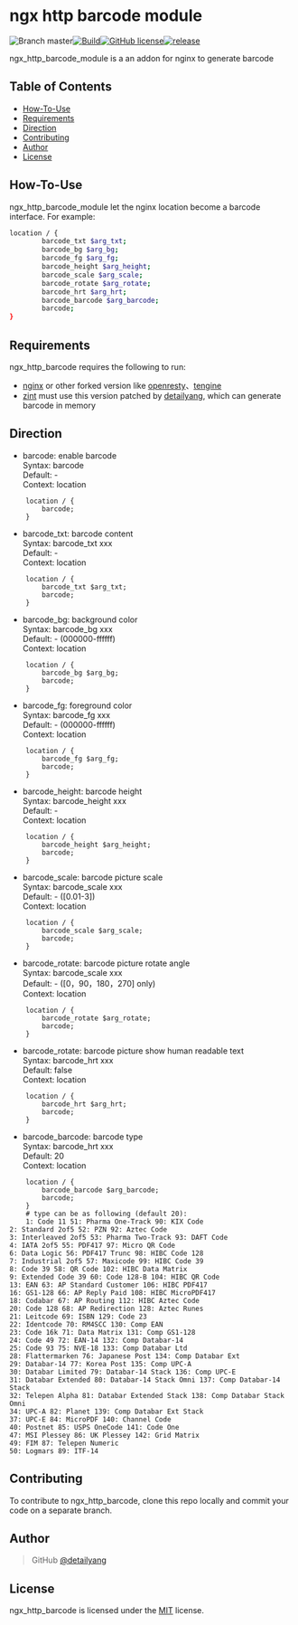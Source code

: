 # ngx http barcode module
![Branch master](https://img.shields.io/badge/branch-master-brightgreen.svg?style=flat-square)[![Build](https://api.travis-ci.org/nginx-lover/ngx_http_barcode.svg)](https://travis-ci.org/nginx-lover/ngx_http_barcode)[![GitHub license](https://img.shields.io/badge/license-MIT-blue.svg)](https://raw.githubusercontent.com/nginx-lover/ngx_http_barcode/master/LICENSE)[![release](https://img.shields.io/github/release/nginx-lover/ngx_http_barcode.svg)](https://github.com/nginx-lover/ngx_http_barcode/releases)


ngx_http_barcode_module is a an addon for nginx to generate barcode

Table of Contents
-----------------
* [How-To-Use](#how-to-use)
* [Requirements](#requirements)
* [Direction](#direction)
* [Contributing](#contributing)
* [Author](#author)
* [License](#license)


How-To-Use
----------------

ngx_http_barcode_module let the nginx location become a barcode interface.
For example:

```bash
location / {
        barcode_txt $arg_txt;
        barcode_bg $arg_bg;
        barcode_fg $arg_fg;
        barcode_height $arg_height;
        barcode_scale $arg_scale;
        barcode_rotate $arg_rotate;
        barcode_hrt $arg_hrt;
        barcode_barcode $arg_barcode;
        barcode;
}
```

Requirements
------------

ngx_http_barcode requires the following to run:

 * [nginx](http://nginx.org/) or other forked version like [openresty](http://openresty.org/)、[tengine](http://tengine.taobao.org/)
 * [zint](https://github.com/detailyang/zint) must use this version patched by [detailyang](https://github.com/detailyang), which can generate barcode in memory

Direction
------------

* barcode: enable barcode       
Syntax:     barcode       
Default:    -      
Context:    location       

```
    location / {
        barcode;
    }
```

* barcode_txt: barcode content    
Syntax:     barcode_txt xxx       
Default:    -        
Context:    location    

```
    location / {
        barcode_txt $arg_txt;
        barcode;
    }
```

* barcode_bg: background color      
Syntax:     barcode_bg xxx     
Default:    - (000000-ffffff)     
Context:    location       
```
    location / {
        barcode_bg $arg_bg;
        barcode;
    }  
```

* barcode_fg: foreground color       
Syntax:     barcode_fg xxx      
Default:    - (000000-ffffff)     
Context:    location       

```
    location / {
        barcode_fg $arg_fg;
        barcode;
    }  
```

* barcode_height: barcode height    
Syntax:     barcode_height xxx      
Default:    -           
Context:    location          
  
```
    location / {
        barcode_height $arg_height;
        barcode;
    }  
```

* barcode_scale: barcode picture scale     
Syntax:     barcode_scale xxx         
Default:    - ([0.01-3])       
Context:    location       

```
    location / {
        barcode_scale $arg_scale;
        barcode;
    }  
```

* barcode_rotate: barcode picture rotate angle       
Syntax:     barcode_scale xxx       
Default:    - ([0，90，180，270] only)        
Context:    location         

```
    location / {
        barcode_rotate $arg_rotate;
        barcode;
    }  
```

* barcode_rotate: barcode picture show human readable text     
Syntax:     barcode_hrt xxx     
Default:    false           
Context:    location        

```
    location / {
        barcode_hrt $arg_hrt;
        barcode;
    }  
```

* barcode_barcode: barcode type        
Syntax:     barcode_hrt xxx       
Default:    20         
Context:    location          

```
    location / {
        barcode_barcode $arg_barcode;
        barcode;
    } 
    # type can be as following (default 20):
    1: Code 11 51: Pharma One-Track 90: KIX Code
2: Standard 2of5 52: PZN 92: Aztec Code
3: Interleaved 2of5 53: Pharma Two-Track 93: DAFT Code
4: IATA 2of5 55: PDF417 97: Micro QR Code
6: Data Logic 56: PDF417 Trunc 98: HIBC Code 128
7: Industrial 2of5 57: Maxicode 99: HIBC Code 39
8: Code 39 58: QR Code 102: HIBC Data Matrix
9: Extended Code 39 60: Code 128-B 104: HIBC QR Code
13: EAN 63: AP Standard Customer 106: HIBC PDF417
16: GS1-128 66: AP Reply Paid 108: HIBC MicroPDF417
18: Codabar 67: AP Routing 112: HIBC Aztec Code
20: Code 128 68: AP Redirection 128: Aztec Runes
21: Leitcode 69: ISBN 129: Code 23
22: Identcode 70: RM4SCC 130: Comp EAN
23: Code 16k 71: Data Matrix 131: Comp GS1-128
24: Code 49 72: EAN-14 132: Comp Databar-14
25: Code 93 75: NVE-18 133: Comp Databar Ltd
28: Flattermarken 76: Japanese Post 134: Comp Databar Ext
29: Databar-14 77: Korea Post 135: Comp UPC-A
30: Databar Limited 79: Databar-14 Stack 136: Comp UPC-E
31: Databar Extended 80: Databar-14 Stack Omni 137: Comp Databar-14 Stack
32: Telepen Alpha 81: Databar Extended Stack 138: Comp Databar Stack Omni
34: UPC-A 82: Planet 139: Comp Databar Ext Stack
37: UPC-E 84: MicroPDF 140: Channel Code
40: Postnet 85: USPS OneCode 141: Code One
47: MSI Plessey 86: UK Plessey 142: Grid Matrix
49: FIM 87: Telepen Numeric
50: Logmars 89: ITF-14
```

Contributing
------------

To contribute to ngx_http_barcode, clone this repo locally and commit your code on a separate branch.


Author
------

> GitHub [@detailyang](https://github.com/detailyang)


License
-------
ngx_http_barcode is licensed under the [MIT] license.

[MIT]: https://github.com/detailyang/ybw/blob/master/licenses/MIT
